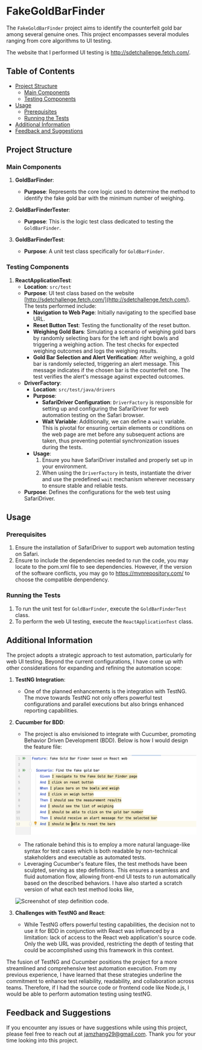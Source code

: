 # FakeGoldBarFinder

The `FakeGoldBarFinder` project aims to identify the counterfeit gold bar among several genuine ones. This project encompasses several modules ranging from core algorithms to UI testing.

The website that I performed UI testing is http://sdetchallenge.fetch.com/.

## Table of Contents

- [Project Structure](#project-structure)
    - [Main Components](#main-components)
    - [Testing Components](#testing-components)
- [Usage](#usage)
    - [Prerequisites](#prerequisites)
    - [Running the Tests](#running-the-tests)
- [Additional Information](#additional-information)
- [Feedback and Suggestions](#feedback-and-suggestions)

## Project Structure

### Main Components

1. **GoldBarFinder**:
    - **Purpose**: Represents the core logic used to determine the method to identify the fake gold bar with the minimum number of weighing.

2. **GoldBarFinderTester**:
    - **Purpose**: This is the logic test class dedicated to testing the `GoldBarFinder`.

3. **GoldBarFinderTest**:
    - **Purpose**: A unit test class specifically for `GoldBarFinder`.

### Testing Components

1. **ReactApplicationTest**:
    - **Location**: `src/test`
    - **Purpose**: UI test class based on the website [http://sdetchallenge.fetch.com/](http://sdetchallenge.fetch.com/). The tests performed include:
        - **Navigation to Web Page**: Initially navigating to the specified base URL.
        - **Reset Button Test**: Testing the functionality of the reset button.
        - **Weighing Gold Bars**: Simulating a scenario of weighing gold bars by randomly selecting bars for the left and right bowls and triggering a weighing action. The test checks for expected weighing outcomes and logs the weighing results.
        - **Gold Bar Selection and Alert Verification**: After weighing, a gold bar is randomly selected, triggering an alert message. This message indicates if the chosen bar is the counterfeit one. The test verifies the alert's message against expected outcomes.
    - **DriverFactory**: 
        - **Location**: `src/test/java/drivers` 
        - **Purpose**:
            - **SafariDriver Configuration**: `DriverFactory` is responsible for setting up and configuring the SafariDriver for web automation testing on the Safari browser.
            - **Wait Variable**: Additionally, we can define a `wait` variable. This is pivotal for ensuring certain elements or conditions on the web page are met before any subsequent actions are taken, thus preventing potential synchronization issues during the tests.
        - **Usage**:
          1. Ensure you have SafariDriver installed and properly set up in your environment.
          2. When using the `DriverFactory` in tests, instantiate the driver and use the predefined `wait` mechanism wherever necessary to ensure stable and reliable tests.
    - **Purpose**: Defines the configurations for the web test using SafariDriver.

## Usage

### Prerequisites

1. Ensure the installation of SafariDriver to support web automation testing on Safari.
2. Ensure to include the dependencies needed to run the code, you may locate to the pom.xml file to see dependencies. However, if the version of the software conflicts, you may go to https://mvnrepository.com/ to choose the compatible denpendency.

### Running the Tests

1. To run the unit test for `GoldBarFinder`, execute the `GoldBarFinderTest` class.
2. To perform the web UI testing, execute the `ReactApplicationTest` class.


## Additional Information

The project adopts a strategic approach to test automation, particularly for web UI testing. Beyond the current configurations, I have come up with other considerations for expanding and refining the automation scope:

1. **TestNG Integration**:
    - One of the planned enhancements is the integration with TestNG. The move towards TestNG not only offers powerful test configurations and parallel executions but also brings enhanced reporting capabilities.


2. **Cucumber for BDD**:
    - The project is also envisioned to integrate with Cucumber, promoting Behavior Driven Development (BDD). Below is how I would design the feature file:

    ![Screenshot of feature file.](featureFile.png)

    - The rationale behind this is to employ a more natural language-like syntax for test cases which is both readable by non-technical stakeholders and executable as automated tests.
    - Leveraging Cucumber's feature files, the test methods have been sculpted, serving as step definitions. This ensures a seamless and fluid automation flow, allowing front-end UI tests to run automatically based on the described behaviors. I have also started a scratch version of what each test method looks like,

    ![Screenshot of step definition code.](/Users/amz/Desktop/stepDefinition.png)

3. **Challenges with TestNG and React**:
    - While TestNG offers powerful testing capabilities, the decision not to use it for BDD in conjunction with React was influenced by a limitation: lack of access to the React web application's source code. Only the web URL was provided, restricting the depth of testing that could be accomplished using this framework in this context.

The fusion of TestNG and Cucumber positions the project for a more streamlined and comprehensive test automation execution. From my previous experience, I have learned that these strategies underline the commitment to enhance test reliability, readability, and collaboration across teams. Therefore, if I had the source code or frontend code like Node.js, I would be able to perform automation testing using testNG.

## Feedback and Suggestions

If you encounter any issues or have suggestions while using this project, please feel free to reach out at jamzhang29@gmail.com. Thank you for your time looking into this project. 
